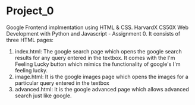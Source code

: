 # Project_0
Google Frontend implmentation using HTML & CSS.
HarvardX CS50X Web Development with Python and Javascript - Assignment 0.
 It consists of three HTML pages:
1) index.html: The google search page which opens the google search results for any query entered in the textbox. It comes with the I'm Feeling Lucky button which mimics the functionality of google's I'm feeling lucky.
2) image.html: It is the google images page which opens the images for a particular query entered in the textbox
3) advanced.html: It is the google advanced page which allows advanced search just like google.
